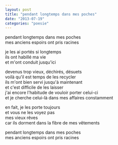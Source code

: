 ```yaml
---
layout: post
title: "pendant longtemps dans mes poches"
date: "2013-07-19"
categories: "poesie"
---
```


pendant longtemps dans mes poches  
mes anciens espoirs ont pris racines

je les ai portés si longtemps  
ils ont habillé ma vie  
et m'ont conduit jusqu'ici

devenus trop vieux, déchirés, désuets  
voilà qu'il est temps de les recycler  
ils m'ont bien servi jusqu'à maintenant  
et c'est difficile de les laisser  
j'ai encore l'habitude de vouloir porter celui-ci  
et je cherche celui-là dans mes affaires constamment

en fait, je les porte toujours  
et vous ne les voyez pas  
mes vieux rêves  
car ils dorment dans la fibre de mes vêtements

pendant longtemps dans mes poches  
mes anciens espoirs ont pris racines
